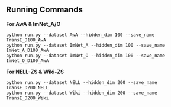 ## Running Commands

**For AwA & ImNet_A/O**
```
python run.py --dataset AwA --hidden_dim 100 --save_name TransE_D100_AwA
python run.py --dataset ImNet_A --hidden_dim 100 --save_name ImNet_A_D100_AwA
python run.py --dataset ImNet_O --hidden_dim 100 --save_name ImNet_O_D100_AwA
```
**For NELL-ZS & Wiki-ZS**
```
python run.py --dataset NELL --hidden_dim 200 --save_name TransE_D200_NELL
python run.py --dataset Wiki --hidden_dim 200 --save_name TransE_D200_Wiki
```
